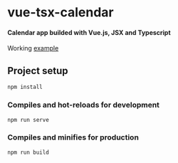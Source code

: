 # vue-tsx-calendar
#### Calendar app builded with Vue.js, JSX and Typescript
Working [example](https://chervonnyy.github.io/vue-tsx-calendar/)



## Project setup
```
npm install
```

### Compiles and hot-reloads for development
```
npm run serve
```

### Compiles and minifies for production
```
npm run build
```
